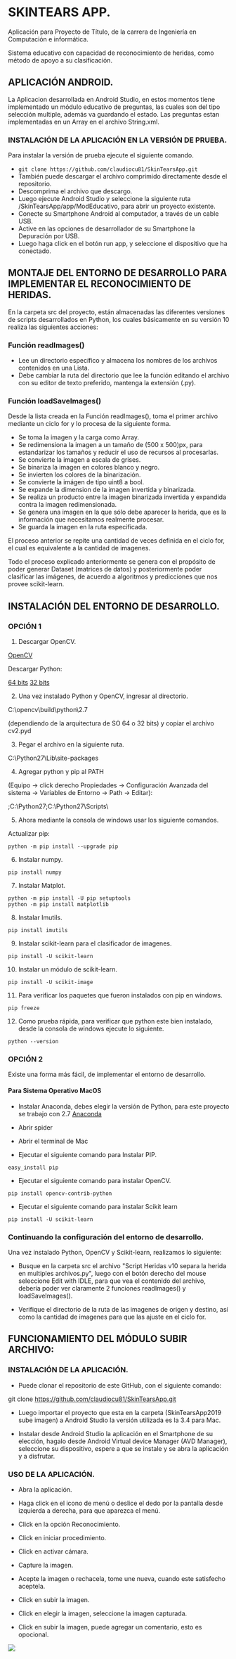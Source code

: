 # SKINTEARS APP.

Aplicación para Proyecto de Título, de la carrera de Ingeniería en Computación e informática.

Sistema educativo con capacidad de reconocimiento de heridas, como método de apoyo a su clasificación.


## APLICACIÓN ANDROID.

La Aplicacion desarrollada en Android Studio, en estos momentos tiene implementado un módulo educativo de preguntas, las cuales son del tipo selección multiple, además va guardando el estado. Las preguntas estan implementadas en un Array en el archivo String.xml.

### INSTALACIÓN DE LA APLICACIÓN EN LA VERSIÓN DE PRUEBA.

Para instalar la versión de prueba ejecute el siguiente comando.

- `git clone https://github.com/claudiocu81/SkinTearsApp.git`
- También puede descargar el archivo comprimido directamente desde el repositorio.
- Descomprima el archivo que descargo.
- Luego ejecute Android Studio y seleccione la siguiente ruta /SkinTearsApp/app/ModEducativo, para abrir un proyecto existente.
- Conecte su Smartphone Android al computador, a través de un cable USB.
- Active en las opciones de desarrollador de su Smartphone la Depuración por USB.
- Luego haga click en el botón run app, y seleccione el dispositivo que ha conectado.


## MONTAJE DEL ENTORNO DE DESARROLLO PARA IMPLEMENTAR EL RECONOCIMIENTO DE HERIDAS.

En la carpeta src del proyecto, están almacenadas las diferentes versiones de scripts desarrollados en Python, los cuales básicamente en su versión 10 realiza las siguientes acciones:

### Función readImages()

* Lee un directorio específico y almacena los nombres de los archivos contenidos en una Lista.
* Debe cambiar la ruta del directorio que lee la función editando el archivo con su editor de texto preferido, mantenga la extensión (.py).

### Función loadSaveImages()

Desde la lista creada en la Función readImages(), toma el primer archivo mediante un ciclo for y lo procesa de la siguiente forma.

* Se toma la imagen y la carga como Array.
* Se redimensiona la imagen a un tamaño de (500 x 500)px, para estandarizar los tamaños y reducir el uso de recursos al procesarlas.
* Se convierte la imagen a escala de grises.
* Se binariza la imagen en colores blanco y negro.
* Se invierten los colores de la binarización.
* Se convierte la imágen de tipo uint8 a bool.
* Se expande la dimension de la imagen invertida y binarizada.
* Se realiza un producto entre la imagen binarizada invertida y expandida contra la imagen redimensionada.
* Se genera una imagen en la que sólo debe aparecer la herida, que es la información que necesitamos realmente procesar.
* Se guarda la imagen en la ruta especificada.

El proceso anterior se repite una cantidad de veces definida en el ciclo for, el cual es equivalente a la cantidad de imagenes.

Todo el proceso explicado anteriormente se genera con el propósito de poder generar Dataset (matrices de datos) y posteriormente poder clasificar las imágenes, de acuerdo a algoritmos y predicciones que nos provee scikit-learn.

## INSTALACIÓN DEL ENTORNO DE DESARROLLO.

### OPCIÓN 1

1. Descargar OpenCV.

[OpenCV](https://sourceforge.net/projects/opencvlibrary/files/opencv-win/3.1.0/opencv-3.1.0.exe/download)

Descargar Python:

[64 bits](https://www.python.org/ftp/python/2.7.12/python-2.7.12.amd64.msi)
[32 bits](https://www.python.org/ftp/python/2.7.12/python-2.7.12.msi)

2. Una vez instalado Python y OpenCV, ingresar al directorio.

C:\opencv\build\python\2.7

(dependiendo de la arquitectura de SO 64 o 32 bits) y copiar el archivo cv2.pyd

3. Pegar el archivo en la siguiente ruta.

C:\Python27\Lib\site-packages

4. Agregar python y pip al PATH
    
(Equipo -> click derecho Propiedades -> Configuración Avanzada del sistema -> Variables de Entorno -> Path -> Editar):

;C:\Python27\;C:\Python27\Scripts\

5. Ahora mediante la consola de windows usar los siguiente comandos.

Actualizar pip:

`python -m pip install --upgrade pip`

6. Instalar numpy.

`pip install numpy`

7. Instalar Matplot.

```
python -m pip install -U pip setuptools
python -m pip install matplotlib
```
8. Instalar Imutils.

`pip install imutils`

9. Instalar scikit-learn para el clasificador de imagenes.

`pip install -U scikit-learn`

10. Instalar un módulo de scikit-learn.
   
`pip install -U scikit-image`

11. Para verificar los paquetes que fueron instalados con pip en windows.

`pip freeze`

12. Como prueba rápida, para verificar que python este bien instalado, desde la consola de windows ejecute lo siguiente.

`python --version`

### OPCIÓN 2

Existe una forma más fácil, de implementar el entorno de desarrollo.

#### Para Sistema Operativo MacOS

- Instalar Anaconda, debes elegir la versión de Python, para este proyecto se trabajo con 2.7
[Anaconda](https://www.anaconda.com/download/#macos)

- Abrir spider

- Abrir el terminal de Mac

* Ejecutar el siguiente comando para Instalar PIP.

`easy_install pip`

* Ejecutar el siguiente comando para instalar OpenCV.

`pip install opencv-contrib-python`

* Ejecutar el siguiente comando para instalar Scikit learn

`pip install -U scikit-learn`


### Continuando la configuración del entorno de desarrollo.

Una vez instalado Python, OpenCV y Scikit-learn, realizamos lo siguiente:

- Busque en la carpeta src el archivo "Script Heridas v10 separa la herida en multiples archivos.py", luego con el botón derecho del mouse seleccione Edit with IDLE, para que vea el contenido del archivo, debería poder ver claramente 2 funciones readImages() y loadSaveImages().

- Verifique el directorio de la ruta de las imagenes de origen y destino, así como la cantidad de imagenes para que las ajuste en el ciclo for.


## FUNCIONAMIENTO DEL MÓDULO SUBIR ARCHIVO:

### INSTALACIÓN DE LA APLICACIÓN.

- Puede clonar el repositorio de este GitHub, con el siguiente comando:

git clone https://github.com/claudiocu81/SkinTearsApp.git 

- Luego importar el proyecto que esta en la carpeta (SkinTearsApp2019 sube imagen) a Android Studio la versión utilizada es la 3.4 para Mac.

- Instalar desde Android Studio la aplicación en el Smartphone de su elección, hagalo desde Android Virtual device Manager (AVD Manager), seleccione su dispositivo, espere a que se instale y se abra la aplicación y a disfrutar.

### USO DE LA APLICACIÓN.

- Abra la aplicación.

- Haga click en el icono de menú o deslice el dedo por la pantalla desde izquierda a derecha, para que aparezca el menú.

- Click en la opción Reconocimiento.

- Click en iniciar procedimiento.

- Click en activar cámara.

- Capture la imagen.

- Acepte la imagen o rechacela, tome une nueva, cuando este satisfecho aceptela.

- Click en subir la imagen.

- Click en elegir la imagen, seleccione la imagen capturada.

- Click en subir la imagen, puede agregar un comentario, esto es opocional.


![](ModuloSubirImagen.gif)


